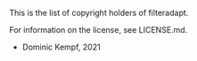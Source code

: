 This is the list of copyright holders of filteradapt.

For information on the license, see LICENSE.md.

* Dominic Kempf, 2021